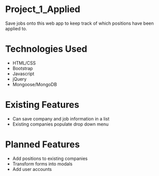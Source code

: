 # Project_1_Applied
Save jobs onto this web app to keep track of which positions have been applied to.

# Technologies Used
* HTML/CSS
* Bootstrap
* Javascript
* jQuery
* Mongoose/MongoDB

# Existing Features
* Can save company and job information in a list
* Existing companies populate drop down menu

# Planned Features
* Add positions to existing companies
* Transform forms into modals
* Add user accounts
